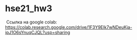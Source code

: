 # hse21_hw3

 Ссылка на google colab: https://colab.research.google.com/drive/1F3Y9Elk7wNDeuKja-ipJ1O6sYnuqCJQL?usp=sharing
